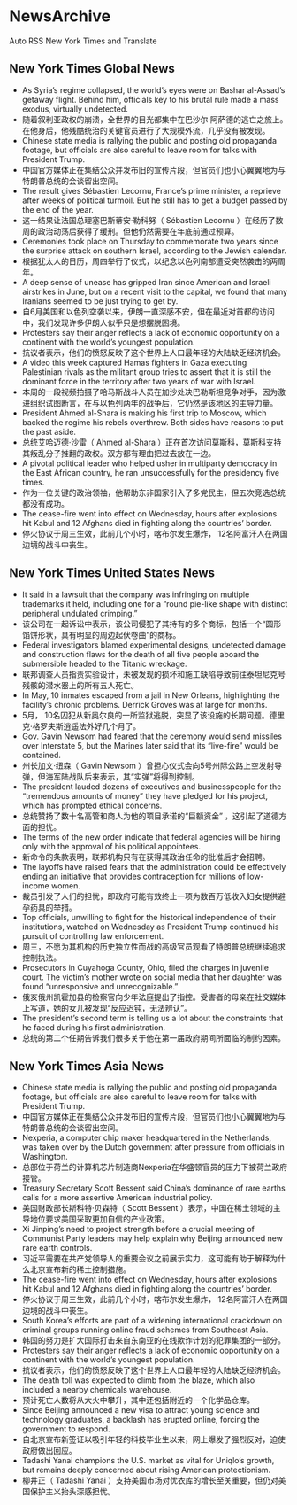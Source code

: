 # NewsArchive
Auto RSS New York Times and Translate

## New York Times Global News
* As Syria’s regime collapsed, the world’s eyes were on Bashar al-Assad’s getaway flight. Behind him, officials key to his brutal rule made a mass exodus, virtually undetected.
* 随着叙利亚政权的崩溃，全世界的目光都集中在巴沙尔·阿萨德的逃亡之旅上。在他身后，他残酷统治的关键官员进行了大规模外流，几乎没有被发现。
* Chinese state media is rallying the public and posting old propaganda footage, but officials are also careful to leave room for talks with President Trump.
* 中国官方媒体正在集结公众并发布旧的宣传片段，但官员们也小心翼翼地为与特朗普总统的会谈留出空间。
* The result gives Sébastien Lecornu, France’s prime minister, a reprieve after weeks of political turmoil. But he still has to get a budget passed by the end of the year.
* 这一结果让法国总理塞巴斯蒂安·勒科努（ Sébastien Lecornu ）在经历了数周的政治动荡后获得了缓刑。但他仍然需要在年底前通过预算。
* Ceremonies took place on Thursday to commemorate two years since the surprise attack on southern Israel, according to the Jewish calendar.
* 根据犹太人的日历，周四举行了仪式，以纪念以色列南部遭受突然袭击的两周年。
* A deep sense of unease has gripped Iran since American and Israeli airstrikes in June, but on a recent visit to the capital, we found that many Iranians seemed to be just trying to get by.
* 自6月美国和以色列空袭以来，伊朗一直深感不安，但在最近对首都的访问中，我们发现许多伊朗人似乎只是想摆脱困境。
* Protesters say their anger reflects a lack of economic opportunity on a continent with the world’s youngest population.
* 抗议者表示，他们的愤怒反映了这个世界上人口最年轻的大陆缺乏经济机会。
* A video this week captured Hamas fighters in Gaza executing Palestinian rivals as the militant group tries to assert that it is still the dominant force in the territory after two years of war with Israel.
* 本周的一段视频拍摄了哈马斯战斗人员在加沙处决巴勒斯坦竞争对手，因为激进组织试图断言，在与以色列两年的战争后，它仍然是该地区的主导力量。
* President Ahmed al-Shara is making his first trip to Moscow, which backed the regime his rebels overthrew. Both sides have reasons to put the past aside.
* 总统艾哈迈德·沙雷（ Ahmed al-Shara ）正在首次访问莫斯科，莫斯科支持其叛乱分子推翻的政权。双方都有理由把过去放在一边。
* A pivotal political leader who helped usher in multiparty democracy in the East African country, he ran unsuccessfully for the presidency five times.
* 作为一位关键的政治领袖，他帮助东非国家引入了多党民主，但五次竞选总统都没有成功。
* The cease-fire went into effect on Wednesday, hours after explosions hit Kabul and 12 Afghans died in fighting along the countries’ border.
* 停火协议于周三生效，此前几个小时，喀布尔发生爆炸， 12名阿富汗人在两国边境的战斗中丧生。

## New York Times United States News
* It said in a lawsuit that the company was infringing on multiple trademarks it held, including one for a “round pie-like shape with distinct peripheral undulated crimping.”
* 该公司在一起诉讼中表示，该公司侵犯了其持有的多个商标，包括一个“圆形馅饼形状，具有明显的周边起伏卷曲”的商标。
* Federal investigators blamed experimental designs, undetected damage and construction flaws for the death of all five people aboard the submersible headed to the Titanic wreckage.
* 联邦调查人员指责实验设计，未被发现的损坏和施工缺陷导致前往泰坦尼克号残骸的潜水器上的所有五人死亡。
* In May, 10 inmates escaped from a jail in New Orleans, highlighting the facility’s chronic problems. Derrick Groves was at large for months.
* 5月， 10名囚犯从新奥尔良的一所监狱逃脱，突显了该设施的长期问题。德里克·格罗夫斯逍遥法外好几个月了。
* Gov. Gavin Newsom had feared that the ceremony would send missiles over Interstate 5, but the Marines later said that its “live-fire” would be contained.
* 州长加文·纽森（ Gavin Newsom ）曾担心仪式会向5号州际公路上空发射导弹，但海军陆战队后来表示，其“实弹”将得到控制。
* The president lauded dozens of executives and businesspeople for the “tremendous amounts of money” they have pledged for his project, which has prompted ethical concerns.
* 总统赞扬了数十名高管和商人为他的项目承诺的“巨额资金” ，这引起了道德方面的担忧。
* The terms of the new order indicate that federal agencies will be hiring only with the approval of his political appointees.
* 新命令的条款表明，联邦机构只有在获得其政治任命的批准后才会招聘。
* The layoffs have raised fears that the administration could be effectively ending an initiative that provides contraception for millions of low-income women.
* 裁员引发了人们的担忧，即政府可能有效终止一项为数百万低收入妇女提供避孕药具的举措。
* Top officials, unwilling to fight for the historical independence of their institutions, watched on Wednesday as President Trump continued his pursuit of controlling law enforcement.
* 周三，不愿为其机构的历史独立性而战的高级官员观看了特朗普总统继续追求控制执法。
* Prosecutors in Cuyahoga County, Ohio, filed the charges in juvenile court. The victim’s mother wrote on social media that her daughter was found “unresponsive and unrecognizable.”
* 俄亥俄州凯霍加县的检察官向少年法庭提出了指控。受害者的母亲在社交媒体上写道，她的女儿被发现“反应迟钝，无法辨认”。
* The president’s second term is telling us a lot about the constraints that he faced during his first administration.
* 总统的第二个任期告诉我们很多关于他在第一届政府期间所面临的制约因素。

## New York Times Asia News
* Chinese state media is rallying the public and posting old propaganda footage, but officials are also careful to leave room for talks with President Trump.
* 中国官方媒体正在集结公众并发布旧的宣传片段，但官员们也小心翼翼地为与特朗普总统的会谈留出空间。
* Nexperia, a computer chip maker headquartered in the Netherlands, was taken over by the Dutch government after pressure from officials in Washington.
* 总部位于荷兰的计算机芯片制造商Nexperia在华盛顿官员的压力下被荷兰政府接管。
* Treasury Secretary Scott Bessent said China’s dominance of rare earths calls for a more assertive American industrial policy.
* 美国财政部长斯科特·贝森特（ Scott Bessent ）表示，中国在稀土领域的主导地位要求美国采取更加自信的产业政策。
* Xi Jinping’s need to project strength before a crucial meeting of Communist Party leaders may help explain why Beijing announced new rare earth controls.
* 习近平需要在共产党领导人的重要会议之前展示实力，这可能有助于解释为什么北京宣布新的稀土控制措施。
* The cease-fire went into effect on Wednesday, hours after explosions hit Kabul and 12 Afghans died in fighting along the countries’ border.
* 停火协议于周三生效，此前几个小时，喀布尔发生爆炸， 12名阿富汗人在两国边境的战斗中丧生。
* South Korea’s efforts are part of a widening international crackdown on criminal groups running online fraud schemes from Southeast Asia.
* 韩国的努力是扩大国际打击来自东南亚的在线欺诈计划的犯罪集团的一部分。
* Protesters say their anger reflects a lack of economic opportunity on a continent with the world’s youngest population.
* 抗议者表示，他们的愤怒反映了这个世界上人口最年轻的大陆缺乏经济机会。
* The death toll was expected to climb from the blaze, which also included a nearby chemicals warehouse.
* 预计死亡人数将从大火中攀升，其中还包括附近的一个化学品仓库。
* Since Beijing announced a new visa to attract young science and technology graduates, a backlash has erupted online, forcing the government to respond.
* 自北京宣布新签证以吸引年轻的科技毕业生以来，网上爆发了强烈反对，迫使政府做出回应。
* Tadashi Yanai champions the U.S. market as vital for Uniqlo’s growth, but remains deeply concerned about rising American protectionism.
* 柳井正（ Tadashi Yanai ）支持美国市场对优衣库的增长至关重要，但仍对美国保护主义抬头深感担忧。

